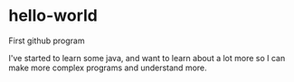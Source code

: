 # hello-world
First github program

I've started to learn some java, and want to learn about a lot more so I can make more complex programs and understand more.
